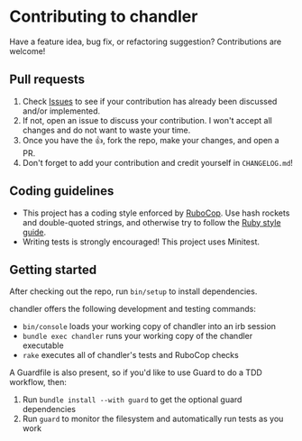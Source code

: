 # Contributing to chandler

Have a feature idea, bug fix, or refactoring suggestion? Contributions are welcome!

## Pull requests

1. Check [Issues][] to see if your contribution has already been discussed and/or implemented.
2. If not, open an issue to discuss your contribution. I won't accept all changes and do not want to waste your time.
3. Once you have the :thumbsup:, fork the repo, make your changes, and open a PR.
4. Don't forget to add your contribution and credit yourself in `CHANGELOG.md`!

## Coding guidelines

* This project has a coding style enforced by [RuboCop][]. Use hash rockets and double-quoted strings, and otherwise try to follow the [Ruby style guide][style].
* Writing tests is strongly encouraged! This project uses Minitest.

## Getting started

After checking out the repo, run `bin/setup` to install dependencies.

chandler offers the following development and testing commands:

* `bin/console` loads your working copy of chandler into an irb session
* `bundle exec chandler` runs your working copy of the chandler executable
* `rake` executes all of chandler's tests and RuboCop checks

A Guardfile is also present, so if you'd like to use Guard to do a TDD workflow, then:

1. Run `bundle install --with guard` to get the optional guard dependencies
2. Run `guard` to monitor the filesystem and automatically run tests as you work


[Issues]: https://github.com/mattbrictson/chandler/issues
[RuboCop]: https://github.com/bbatsov/rubocop
[style]: https://github.com/bbatsov/ruby-style-guide
